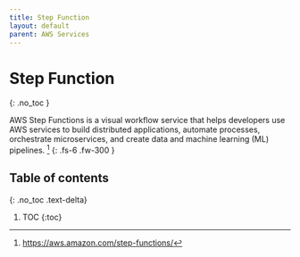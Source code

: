 ```yaml
---
title: Step Function
layout: default
parent: AWS Services
---
```


# Step Function
{: .no_toc }

AWS Step Functions is a visual workflow service that helps developers use AWS services to build distributed applications, automate processes, orchestrate microservices, and create data and machine learning (ML) pipelines. [^aws]
{: .fs-6 .fw-300 }

## Table of contents
{: .no_toc .text-delta}

1. TOC
{:toc}

[^aws]: https://aws.amazon.com/step-functions/
